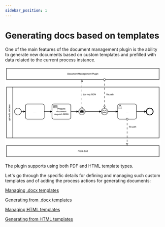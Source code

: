 ```yaml
---
sidebar_position: 1
---
```


# Generating docs based on templates

One of the main features of the document management plugin is the ability to generate new documents based on custom templates and prefilled with data related to the current process instance.

![](../../../../../img/docs_plugin_template.png)

The plugin supports using both PDF and HTML template types.

Let's go through the specific details for defining and managing such custom templates and of adding the process actions for generating documents:


[Managing .docx templates](managing-docx-templates.md)

[Generating from .docx templates](generating-from-docx-templates.md)

[Managing HTML templates](managing-html-templates.md)

[Generating from HTML templates](generating-from-html-templates.md)
